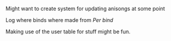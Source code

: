 Might want to create system for updating anisongs at some point

Log where binds where made from _Per bind_

Making use of the user table for stuff might be fun.
